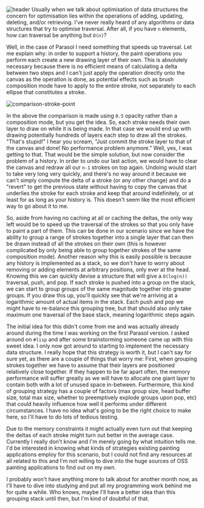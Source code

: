 ![header](http://filebox.tymoon.eu/file/TWpBMw==)
Usually when we talk about optimisation of data structures the concern for optimisation lies within the operations of adding, updating, deleting, and/or retrieving. I've never really heard of any algorithms or data structures that try to optimise traversal. After all, if you have `n` elements, how can traversal be anything but `O(n)`?

Well, in the case of Parasol I need something that speeds up traversal. Let me explain why: in order to support a history, the paint operations you perform each create a new drawing layer of their own. This is absolutely necessary because there is no efficient means of calculating a delta between two steps and I can't just apply the operation directly onto the canvas as the operation is done, as potential effects such as brush composition mode have to apply to the entire stroke, not separately to each ellipse that constitutes a stroke.

![comparison-stroke-point](http://filebox.tymoon.eu/file/TVRnMw==)

In the above the comparison is made using `0.5` opacity rather than a composition mode, but you get the idea. So, each stroke needs their own layer to draw on while it is being made. In that case we would end up with drawing potentially hundreds of layers each step to draw all the strokes. "That's stupid!" I hear you scream, "Just commit the stroke layer to that of the canvas and done! No performance problem anymore." Well, yes, I was getting to that. That would be the simple solution, but now consider the problem of a history. In order to undo our last action, we would have to clear the canvas and redraw all our `n-1` strokes on top again. Undoing would start to take very long very quickly, and there's no way around it because we can't simply compute the delta of a stroke (or any other change) and do a "revert" to get the previous state without having to copy the canvas that underlies the stroke for each stroke and keep that around indefinitely, or at least for as long as your history is. This doesn't seem like the most efficient way to go about it to me.

So, aside from having no caching at all or caching the deltas, the only way left would be to speed up the traversal of the strokes so that you only have to paint a part of them. This can be done in our scenario since we have the ability to group a range of strokes together into a single layer that can then be drawn instead of all the strokes on their own (this is however complicated by only being able to group together strokes of the same composition mode). Another reason why this is easily possible is because any history is implemented as a stack, so we don't have to worry about removing or adding elements at arbitrary positions, only ever at the head. Knowing this we can quickly devise a structure that will give a `O(log(n))` traversal, push, and pop. If each stroke is pushed into a group on the stack, we can start to group groups of the same magnitude together into greater groups. If you draw this up, you'll quickly see that we're arriving at a logarithmic amount of actual items in the stack. Each push and pop we might have to re-balance this grouping tree, but that should also only take maximum one traversal of the base stack, meaning logarithmic steps again.

The initial idea for this didn't come from me and was actually already around during the time I was working on the first Parasol version. I asked around on `#lisp` and after some brainstorming someone came up with this sweet idea. I only now got around to starting to implement the necessary data structure. I really hope that this strategy is worth it, but I can't say for sure yet, as there are a couple of things that worry me: First, when grouping strokes together we have to assume that their layers are positioned relatively close together. If they happen to be far apart often, the memory performance will suffer greatly as we will have to allocate one giant layer to contain both with a lot of unused space in-between. Furthermore, this kind of grouping strategy has a couple of factors (max group size, head buffer size, total max size, whether to preemptively explode groups upon pop, etc) that could heavily influence how well it performs under different circumstances. I have no idea what's going to be the right choice to make here, so I'll have to do lots of tedious testing.

Due to the memory constraints it might actually even turn out that keeping the deltas of each stroke might turn out better in the average case. Currently I really don't know and I'm merely going by what intuition tells me. I'd be interested in knowing what kinds of strategies existing painting applications employ for this scenario, but I could not find any resources at all related to this and I'm not willing to dive into the huge sources of OSS painting applications to find out on my own.

I probably won't have anything more to talk about for another month now, as I'll have to dive into studying and put all my programming work behind me for quite a while. Who knows, maybe I'll have a better idea than this grouping stack until then, but I'm kind of doubtful of that.
